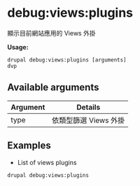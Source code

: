 # debug:views:plugins
顯示目前網站應用的 Views 外掛

**Usage:**
```
drupal debug:views:plugins [arguments]
dvp
```

## Available arguments
Argument | Details
---------|-------------
type | 依類型篩選 Views 外掛

## Examples
* List of views plugins
```
drupal debug:views:plugins
```
